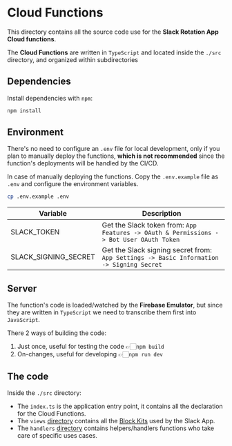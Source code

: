 # Cloud Functions

This directory contains all the source code use for the **Slack Rotation App Cloud functions**.

The **Cloud Functions** are written in `TypeScript` and located inside the `./src` directory, and organized within
subdirectories

## Dependencies

Install dependencies with `npm`:

```bash
npm install
```

## Environment

There's no need to configure an `.env` file for local development, only if you plan to manually deploy the functions, 
**which is not recommended** since the function's deployments will be handled by the CI/CD.

In case of manually deploying the functions. Copy the `.env.example` file as `.env` and configure the environment variables.

```bash
cp .env.example .env
```

| Variable              | Description                                                                              |
|-----------------------|------------------------------------------------------------------------------------------|
| SLACK_TOKEN           | Get the Slack token from: `App Features -> OAuth & Permissions -> Bot User OAuth Token`  |
| SLACK_SIGNING_SECRET  | Get the Slack signing secret from: `App Settings -> Basic Information -> Signing Secret` |


## Server

The function's code is loaded/watched by the **Firebase Emulator**, but since they are written in `TypeScript` we need
to transcribe them first into `JavaScript`.

There 2 ways of building the code:

1. Just once, useful for testing the code 👉🏻`npm build`
2. On-changes, useful for developing 👉🏻`npm run dev`

## The code

Inside the `./src` directory:

* The `index.ts` is the application entry point, it contains all the declaration for the Cloud Functions.
* The `views` [directory](src/views) contains all the [Block Kits](https://api.slack.com/block-kit/building) used by the Slack App.
* The `handlers` [directory](src/handlers) contains helpers/handlers functions who take care of specific uses cases.
